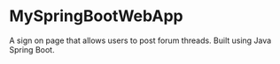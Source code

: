 # MySpringBootWebApp
A sign on page that allows users to post forum threads. Built using Java Spring Boot.
